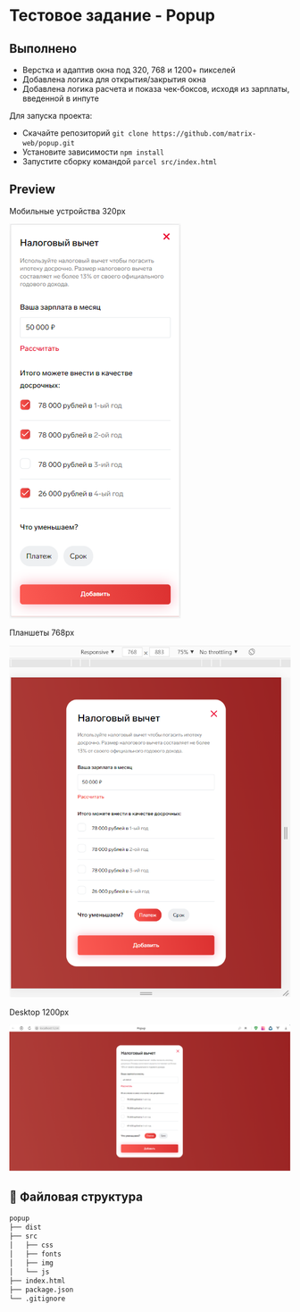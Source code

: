 # Тестовое задание - Popup

## Выполнено
* Верстка и адаптив окна под 320, 768 и 1200+ пикселей
* Добавлена логика для открытия/закрытия окна
* Добавлена логика расчета и показа чек-боксов, исходя из зарплаты, введенной в инпуте

Для запуска проекта:
* Скачайте репозиторий ```git clone https://github.com/matrix-web/popup.git```
* Установите зависимости ```npm install```
* Запустите сборку командой ```parcel src/index.html```

## Preview

Мобильные устройства 320px

![Popup](./preview/mobile.png "Popup mobile")

Планшеты 768px

![Tablet](./preview/tablet.png "Tablet")

Desktop 1200px

![Desktop](./preview/desktop.png "Desktop")

## :open_file_folder: Файловая структура

```
popup
├── dist
├── src
│   ├── css
│   ├── fonts
│   ├── img
│   └── js
├── index.html
├── package.json
└── .gitignore
```
